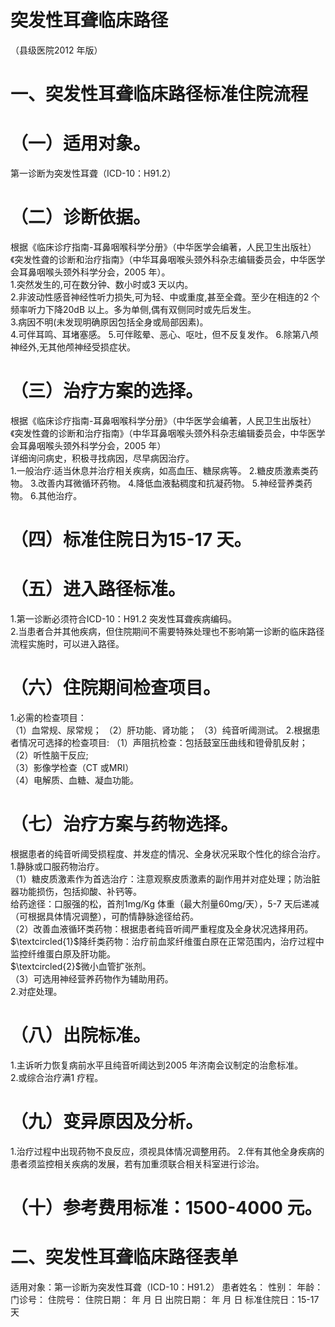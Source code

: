 # 突发性耳聋临床路径  
（县级医院2012 年版）  
#     一、突发性耳聋临床路径标准住院流程  
# （一）适用对象。  
第一诊断为突发性耳聋（ICD-10：H91.2）  
#     （二）诊断依据。  
根据《临床诊疗指南-耳鼻咽喉科学分册》（中华医学会编著，人民卫生出版社）《突发性聋的诊断和治疗指南》（中华耳鼻咽喉头颈外科杂志编辑委员会，中华医学会耳鼻咽喉头颈外科学分会，2005 年）。  
1.突然发生的,可在数分钟、数小时或3 天以内。  
2.非波动性感音神经性听力损失,可为轻、中或重度,甚至全聋。至少在相连的2 个频率听力下降20dB 以上。多为单侧,偶有双侧同时或先后发生。  
3.病因不明(未发现明确原因包括全身或局部因素)。  
4.可伴耳鸣、耳堵塞感。 
    5.可伴眩晕、恶心、呕吐，但不反复发作。 
    6.除第八颅神经外,无其他颅神经受损症状。  
#  （三）治疗方案的选择。  
根据《临床诊疗指南-耳鼻咽喉科学分册》（中华医学会编著，人民卫生出版社）《突发性聋的诊断和治疗指南》（中华耳鼻咽喉头颈外科杂志编辑委员会，中华医学会耳鼻咽喉头颈外科学分会，2005 年）  
详细询问病史，积极寻找病因，尽早病因治疗。  
1.一般治疗:适当休息并治疗相关疾病，如高血压、糖尿病等。 
    2.糖皮质激素类药物。 
    3.改善内耳微循环药物。 
    4.降低血液黏稠度和抗凝药物。 
     5.神经营养类药物。 
    6.其他治疗。  
# （四）标准住院日为15-17 天。  
# （五）进入路径标准。  
1.第一诊断必须符合ICD-10：H91.2 突发性耳聋疾病编码。  
2.当患者合并其他疾病，但住院期间不需要特殊处理也不影响第一诊断的临床路径流程实施时，可以进入路径。  
# （六）住院期间检查项目。  
1.必需的检查项目：  
（1）血常规、尿常规； （2）肝功能、肾功能； （3）纯音听阈测试。 2.根据患者情况可选择的检查项目: （1）声阻抗检查：包括鼓室压曲线和镫骨肌反射；  
（2）听性脑干反应;  
（3）影像学检查（CT 或MRI）  
（4）电解质、血糖、凝血功能。  
# （七）治疗方案与药物选择。  
根据患者的纯音听阈受损程度、并发症的情况、全身状况采取个性化的综合治疗。  
1.静脉或口服药物治疗。  
（1）糖皮质激素作为首选治疗：注意观察皮质激素的副作用并对症处理；防治脏器功能损伤，包括抑酸、补钙等。  
给药途径：口服强的松，首剂1mg/Kg 体重（最大剂量60mg/天），5-7 天后递减（可根据具体情况调整），可酌情静脉途径给药。  
（2）改善血液循环类药物：根据患者纯音听阈严重程度及全身状况选择用药。  
$\textcircled{1}$降纤类药物：治疗前血浆纤维蛋白原在正常范围内，治疗过程中监控纤维蛋白原及肝功能。  
$\textcircled{2}$微小血管扩张剂。  
（3）可选用神经营养药物作为辅助用药。  
2.对症处理。  
# （八）出院标准。  
1.主诉听力恢复病前水平且纯音听阈达到2005 年济南会议制定的治愈标准。  
2.或综合治疗满1 疗程。  
# （九）变异原因及分析。  
1.治疗过程中出现药物不良反应，须视具体情况调整用药。     2.伴有其他全身疾病的患者须监控相关疾病的发展，若有加重须联合相关科室进行诊治。  
# （十）参考费用标准：1500-4000 元。  
# 二、突发性耳聋临床路径表单  
适用对象：第一诊断为突发性耳聋（ICD-10：H91.2） 患者姓名：   性别：   年龄：       门诊号：     住院号：         住院日期：     年   月   日   出院日期：     年   月   日  标准住院日：15-17 天  
